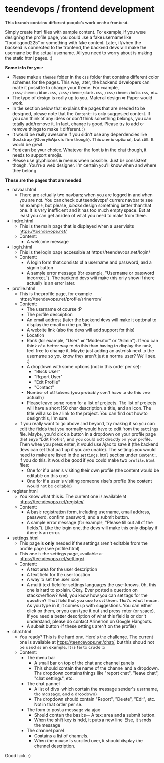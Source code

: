 # teendevops / frontend development
This branch contains different people's work on the frontend.

Simply create html files with sample content. For example, if you were designing the profile page, you could use a fake username like "foodisgood225" or something with fake content. Later, if/when the backend is connected to the frontend, the backend devs will make the username be the actual username. All you need to worry about is making the static html pages. ;)

**Some info for you:**
* Please make a `themes` folder in the `css` folder that contains different color schemes for the pages. This way, later, the backend developers can make it possible to change your theme. For example, `/css/themes/blue.css`, `/css/themes/dark.css`, `/css/themes/holo.css`, etc.
* The type of design is really up to you. Material design or Paper would work.
* In the section below that explains the pages that are needed to be designed, please note that the `Content:` is only suggested content. If you can think of any ideas or don't think something belongs, you can totally add/remove it. In fact, change is good. Please try to add or remove things to make it different. :)
* It would be really awesome if you didn't use any dependencies like Bootstrap (jQuery&Ajax is fine though). This one is optional, but still. It would be great.
* Font can be your choice. Whatever the font is in the chat though, it needs to support emojis.
* Please use glyphicons in menus when possible. Just be consistent though. You're a web designer. I'm certain you'll know when and where they belong.

**These are the pages that are needed:**
* navbar.html
  * There are actually two navbars; when you are logged in and when you are not. You can check out teendevops' current navbar to see an example, but please, _please_ design something better than that one. It is very inefficient and it has too much empty space. But at least you can get an idea of what you need to make from there.
* index.html
  * This is the main page that is displayed when a user visits https://teendevops.net/
  * Content:
    * A welcome message
* login.html
  * This is the login page accessible at https://teendevops.net/login/
  * Content:
    * A login form that consists of a username and password, and a signin button
    * A sample error message (for example, "Username or password incorrect."). The backend devs will make this only show if there actually is an error later.
* profile.html
  * This is the profile page, for example https://teendevops.net/profile/arinerron/
  * Content:
    * The username of course :P
    * The profile description
    * An email address (later the backend devs will make it optional to display the email on the profile)
    * A website link (also the devs will add support for this)
    * Location
    * Rank (for example, "User" or "Moderator" or "Admin"). If you can think of a better way to do this than having to display the rank, feel free to change it. Maybe just adding an asterisk next to the username so you know they aren't just a normal user? We'll see. :)
    * A dropdown with some options (not in this order per se):
      * "Block User"
      * "Report User"
      * "Edit Profile"
      * "Contact"
    * Number of ctf tokens (you probably don't have to do this one actually)
    * Please leave some room for a list of projects. The list of projects will have a short 150 char description, a title, and an icon. The title will also be a link to the project. You can find out how to design this, I'm sure.
  * If you really want to go above and beyond, try making it so you can edit the fields that you normally would have to edit from the `settings` file. Maybe, you'd click a button in a dropdown on your profile page that says "Edit Profile", and you could edit directly on your profile. Then when you press enter, it would use Ajax to save it (the backend devs can set that part up if you are unable). The settings you would need to make are listed in the `settings.html` section under `Content:`. If you do this, it would be good if you could make two `profile.html` files:
    * One for if a user is visiting their own profile (the content would be editable on this one)
    * One for if a user is visiting someone else's profile (the content would not be editable)
* register.html
  * You know what this is. The current one is available at https://teendevops.net/register/
  * Content:
    * A basic registration form, including username, email address, password, confirm password, and a submit button.
    * A sample error message (for example, "Please fill out all of the fields."). Like the login one, the devs will make this only display if there is an error.
* settings.html
  * This page is **only** needed if the settings aren't editable from the profile page (see profile.html)
  * This one is the settings page, available at https://teendevops.net/settings/
  * Content:
    * A text area for the user description
    * A text field for the user location
    * A way to set the user icon
    * A multi-text field for settings languages the user knows. Oh, this one is hard to explain. Okay. Ever posted a question on stackoverflow? Well, you know how you can set tags for the question? That field that you use to set them. That's what I mean. As you type in it, it comes up with suggestions. You can either click on them, or you can type it out and press enter (or space). If you need a better description of what this field is or don't understand, please do contact Arinerron on Google Hangouts.
    * A submit button (if these settings aren't on the profile)
* chat.html
  * You ready? This is the hard one. Here's the challenge. The current one is available at https://teendevops.net/chat/, but this should not be used as an example. It is far to crude to 
  * Content:
    * The menu bar
      * A small bar on top of the chat and channel panels
      * This should contain the name of the channel and a dropdown. The dropdown contains things like "report chat", "leave chat", "chat settings", etc.
    * The chat pannel
      * A list of divs (which contain the message sender's username, the message, and a dropdown)
      * The dropdown should contain "Report", "Delete", "Edit", etc. Not in that order per se.
    * The form to post a message via ajax
      * Should contain the basics-- A text area and a submit button.
      * When the shift key is held, it puts a new line. Else, it sends the message
    * The channel panel
      * Contains a list of channels.
      * When the mouse is scrolled over, it should display the channel description.

Good luck. :)
